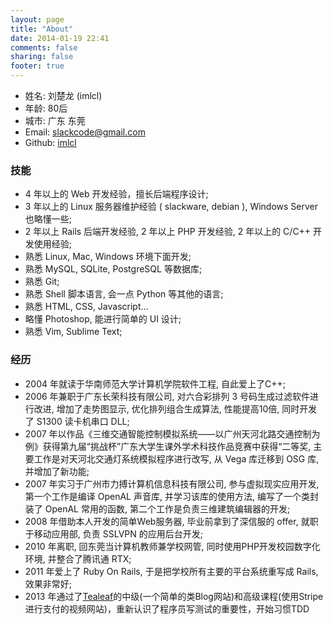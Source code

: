 ```yaml
---
layout: page
title: "About"
date: 2014-01-19 22:41
comments: false
sharing: false
footer: true
---
```

* 姓名: 刘楚龙 (imlcl)
* 年龄: 80后
* 城市: 广东 东莞
* Email: slackcode@gmail.com
* Github: [imlcl](https://github.com/imlcl)

### 技能
* 4 年以上的 Web 开发经验，擅长后端程序设计;
* 3 年以上的 Linux 服务器维护经验 ( slackware, debian ), Windows Server 也略懂一些;
* 2 年以上 Rails 后端开发经验, 2 年以上 PHP 开发经验, 2 年以上的 C/C++ 开发使用经验;
* 熟悉 Linux, Mac, Windows 环境下面开发;
* 熟悉 MySQL, SQLite, PostgreSQL 等数据库;
* 熟悉 Git;
* 熟悉 Shell 脚本语言, 会一点 Python 等其他的语言;
* 熟悉 HTML, CSS, Javascript...
* 略懂 Photoshop, 能进行简单的 UI 设计;
* 熟悉 Vim, Sublime Text;

### 经历
* 2004 年就读于华南师范大学计算机学院软件工程, 自此爱上了C++;
* 2006 年兼职于广东长荣科技有限公司, 对六合彩排列 3 号码生成过滤软件进行改进, 增加了走势图显示, 优化排列组合生成算法, 性能提高10倍, 同时开发了 S1300 读卡机串口 DLL;
* 2007 年以作品《三维交通智能控制模拟系统——以广州天河北路交通控制为例》获得第九届“挑战杯”广东大学生课外学术科技作品竞赛中获得“二等奖, 主要工作是对天河北交通灯系统模拟程序进行改写, 从 Vega 库迁移到 OSG 库, 并增加了新功能;
* 2007 年实习于广州市力搏计算机信息科技有限公司, 参与虚拟现实应用开发, 第一个工作是编译 OpenAL 声音库, 并学习该库的使用方法, 编写了一个类封装了 OpenAL 常用的函数, 第二个工作是负责三维建筑编辑器的开发;
* 2008 年借助本人开发的简单Web服务器, 毕业前拿到了深信服的 offer, 就职于移动应用部, 负责 SSLVPN 的应用后台开发;
* 2010 年离职, 回东莞当计算机教师兼学校网管, 同时使用PHP开发校园数字化环境, 并整合了腾讯通 RTX;
* 2011 年爱上了 Ruby On Rails, 于是把学校所有主要的平台系统重写成 Rails, 效果非常好;
* 2013 年通过了[Tealeaf](http://www.gotealeaf.com)的中级(一个简单的类Blog网站)和高级课程(使用Stripe进行支付的视频网站)，重新认识了程序员写测试的重要性，开始习惯TDD
